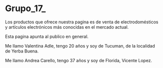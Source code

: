 # Grupo_17_
Los productos que ofrece nuestra pagina es de venta de electrodomésticos y artículos electrónicos más conocidas en el mercado actual. 

Esta pagina apunta al publico en general.

Me llamo Valentina Adle, tengo 20 años y soy de Tucuman, de la localidad de Yerba Buena.

Me llamo Andrea Carello, tengo 37 años y soy de Florida, Vicente Lopez.
